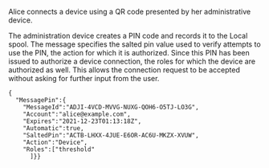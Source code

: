 
Alice connects a device using a QR code presented by her administrative device.

The administration device creates a PIN code and records it to the Local spool. The
message specifies the salted pin value used to verify attempts to use the PIN, the
action for which it is authorized. Since this PIN has been issued to authorize a device
connection, the roles for which the device are authorized as well. This allows the 
connection request to be accepted without asking for further input from the user.

~~~~
{
  "MessagePin":{
    "MessageId":"ADJI-4VCD-MVVG-NUXG-QOH6-O5TJ-LO3G",
    "Account":"alice@example.com",
    "Expires":"2021-12-23T01:13:18Z",
    "Automatic":true,
    "SaltedPin":"ACTB-LHXX-4JUE-E6OR-AC6U-MKZX-XVUW",
    "Action":"Device",
    "Roles":["threshold"
      ]}}
~~~~

